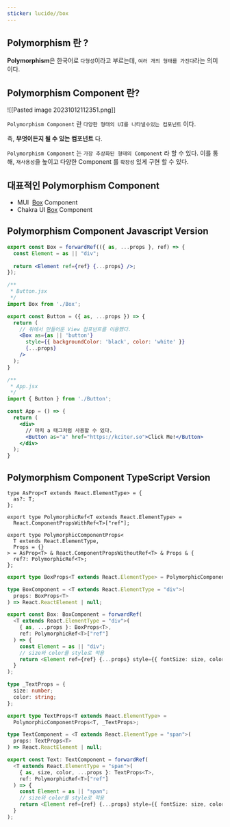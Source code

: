 ```yaml
---
sticker: lucide//box
---
```

## Polymorphism 란 ?
**Polymorphism**은 한국어로 `다형성`이라고 부르는데, `여러 개의 형태를 가진다`라는 의미이다. 
## Polymorphism Component 란?
![[Pasted image 20231012112351.png]]

`Polymorphism Component` 란 `다양한 형태의 UI를 나타낼수있는 컴포넌트` 이다.

즉, **무엇이든지 될 수 있는 컴포넌트** 다.

`Polymorphism Component` 는 `가장 추상화된 형태의 Component` 라 할 수 있다.
이를 통해, `재사용성`을 높이고 다양한 Component 를 `확장성` 있게 구현 할 수 있다.

## 대표적인 Polymorphism Component

- MUI  [Box](https://mui.com/material-ui/react-box/) Component
- Chakra UI [Box](https://chakra-ui.com/docs/components/box) Component

## Polymorphism Component Javascript Version

```jsx
export const Box = forwardRef(({ as, ...props }, ref) => {
  const Element = as || "div";
  
  return <Element ref={ref} {...props} />;
});
```

```jsx
/**
 * Button.jsx
 */
import Box from './Box';

export const Button = ({ as, ...props }) => {
  return (
    // 위에서 만들어둔 View 컴포넌트를 이용했다.
    <Box as={as || 'button'}
      style={{ backgroundColor: 'black', color: 'white' }} 
      {...props} 
    />
  );
}

/**
 * App.jsx
 */
import { Button } from './Button';

const App = () => {
  return (
    <div>
      // 마치 a 태그처럼 사용할 수 있다.
      <Button as="a" href="https://kciter.so">Click Me!</Button>
    </div>
  );
}
```

## Polymorphism Component TypeScript Version

```tsx
type AsProp<T extends React.ElementType> = {
  as?: T;
};

export type PolymorphicRef<T extends React.ElementType> =
  React.ComponentPropsWithRef<T>["ref"];

export type PolymorphicComponentProps<
  T extends React.ElementType,
  Props = {}
> = AsProp<T> & React.ComponentPropsWithoutRef<T> & Props & {
  ref?: PolymorphicRef<T>;
};
```

```ts
export type BoxProps<T extends React.ElementType> = PolymorphicComponentProps<T>;

type BoxComponent = <T extends React.ElementType = "div">(
  props: BoxProps<T>
) => React.ReactElement | null;

export const Box: BoxComponent = forwardRef(
  <T extends React.ElementType = "div">(
    { as, ...props }: BoxProps<T>,
    ref: PolymorphicRef<T>["ref"]
  ) => {
    const Element = as || "div";
    // size와 color를 style로 적용
    return <Element ref={ref} {...props} style={{ fontSize: size, color }} />;
  }
);
```

```ts
type _TextProps = {
  size: number;
  color: string;
};

export type TextProps<T extends React.ElementType> = 
  PolymorphicComponentProps<T, _TextProps>;

type TextComponent = <T extends React.ElementType = "span">(
  props: TextProps<T>
) => React.ReactElement | null;

export const Text: TextComponent = forwardRef(
  <T extends React.ElementType = "span">(
    { as, size, color, ...props }: TextProps<T>,
    ref: PolymorphicRef<T>["ref"]
  ) => {
    const Element = as || "span";
    // size와 color를 style로 적용
    return <Element ref={ref} {...props} style={{ fontSize: size, color }} />;
  }
);
```